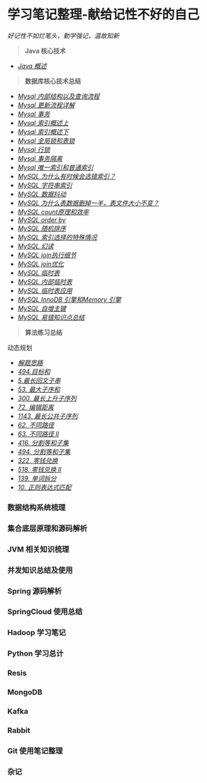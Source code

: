 # 学习笔记整理-献给记性不好的自己
*好记性不如烂笔头，勤学强记，温故知新*


> **Java 核心技术**

- [*Java 概述*](https://github.com/giantfoot/giantfoot.github.io/blob/master/blog/java_core/core1.md)


> **数据库核心技术总结**

- [*Mysql 内部结构以及查询流程*](https://github.com/giantfoot/giantfoot.github.io/blob/master/blog/Mysql/mysql1.md)
- [*Mysql 更新流程详解*](https://github.com/giantfoot/giantfoot.github.io/blob/master/blog/Mysql/mysql2.md)
- [*Mysql 事务*](https://github.com/giantfoot/giantfoot.github.io/blob/master/blog/Mysql/mysql3.md)
- [*Mysql 索引概述上*](https://github.com/giantfoot/giantfoot.github.io/blob/master/blog/Mysql/mysql4.md)
- [*Mysql 索引概述下*](https://github.com/giantfoot/giantfoot.github.io/blob/master/blog/Mysql/mysql5.md)
- [*Mysql 全局锁和表锁*](https://github.com/giantfoot/giantfoot.github.io/blob/master/blog/Mysql/mysql6.md)
- [*Mysql 行锁*](https://github.com/giantfoot/giantfoot.github.io/blob/master/blog/Mysql/mysql7.md)
- [*Mysql 事务隔离*](https://github.com/giantfoot/giantfoot.github.io/blob/master/blog/Mysql/mysql8.md)
- [*Mysql 唯一索引和普通索引*](https://github.com/giantfoot/giantfoot.github.io/blob/master/blog/Mysql/mysql9.md)
- [*MySQL 为什么有时候会选错索引？*](https://github.com/giantfoot/giantfoot.github.io/blob/master/blog/Mysql/mysql10.md)
- [*MySQL 字符串索引*](https://github.com/giantfoot/giantfoot.github.io/blob/master/blog/Mysql/mysql11.md)
- [*MySQL 数据抖动*](https://github.com/giantfoot/giantfoot.github.io/blob/master/blog/Mysql/mysql12.md)
- [*MySQL 为什么表数据删掉一半，表文件大小不变？*](https://github.com/giantfoot/giantfoot.github.io/blob/master/blog/Mysql/mysql13.md)
- [*MySQL count原理和效率*](https://github.com/giantfoot/giantfoot.github.io/blob/master/blog/Mysql/mysql14.md)
- [*MySQL order by*](https://github.com/giantfoot/giantfoot.github.io/blob/master/blog/Mysql/mysql15.md)
- [*MySQL 随机排序*](https://github.com/giantfoot/giantfoot.github.io/blob/master/blog/Mysql/mysql16.md)
- [*MySQL 索引选择的特殊情况*](https://github.com/giantfoot/giantfoot.github.io/blob/master/blog/Mysql/mysql17.md)
- [*MySQL 幻读*](https://github.com/giantfoot/giantfoot.github.io/blob/master/blog/Mysql/mysql18.md)
- [*MySQL join执行细节*](https://github.com/giantfoot/giantfoot.github.io/blob/master/blog/Mysql/mysql19.md)
- [*MySQL join优化*](https://github.com/giantfoot/giantfoot.github.io/blob/master/blog/Mysql/mysql20.md)
- [*MySQL 临时表*](https://github.com/giantfoot/giantfoot.github.io/blob/master/blog/Mysql/mysql21.md)
- [*MySQL 内部临时表*](https://github.com/giantfoot/giantfoot.github.io/blob/master/blog/Mysql/mysql21.md)
- [*MySQL 临时表应用*](https://github.com/giantfoot/giantfoot.github.io/blob/master/blog/Mysql/mysql22.md)
- [*MySQL InnoDB 引擎和Memory 引擎*](https://github.com/giantfoot/giantfoot.github.io/blob/master/blog/Mysql/mysql23.md)
- [*MySQL 自增主键*](https://github.com/giantfoot/giantfoot.github.io/blob/master/blog/Mysql/mysql24.md)
- [*MySQL 易错知识点总结*](https://github.com/giantfoot/giantfoot.github.io/blob/master/blog/Mysql/mysql25.md)


> **算法练习总结**

动态规划
- [*解题思路*](https://github.com/giantfoot/giantfoot.github.io/blob/master/blog/algorithm/dp.md)
- [*494.目标和*](https://github.com/giantfoot/giantfoot.github.io/blob/master/blog/algorithm/dp2.md)
- [*5.最长回文子串*](https://github.com/giantfoot/giantfoot.github.io/blob/master/blog/algorithm/dp3.md)
- [*53. 最大子序和*](https://github.com/giantfoot/giantfoot.github.io/blob/master/blog/algorithm/dp4.md)
- [*300. 最长上升子序列*](https://github.com/giantfoot/giantfoot.github.io/blob/master/blog/algorithm/dp5.md)
- [*72. 编辑距离*](https://github.com/giantfoot/giantfoot.github.io/blob/master/blog/algorithm/dp6.md)
- [*1143. 最长公共子序列*](https://github.com/giantfoot/giantfoot.github.io/blob/master/blog/algorithm/dp7.md)
- [*62. 不同路径*](https://github.com/giantfoot/giantfoot.github.io/blob/master/blog/algorithm/dp8.md)
- [*63. 不同路径 II*](https://github.com/giantfoot/giantfoot.github.io/blob/master/blog/algorithm/dp9.md)
- [*416. 分割等和子集*](https://github.com/giantfoot/giantfoot.github.io/blob/master/blog/algorithm/dp10.md)
- [*494. 分割等和子集*](https://github.com/giantfoot/giantfoot.github.io/blob/master/blog/algorithm/dp11.md)
- [*322. 零钱兑换*](https://github.com/giantfoot/giantfoot.github.io/blob/master/blog/algorithm/dp12.md)
- [*518. 零钱兑换 II*](https://github.com/giantfoot/giantfoot.github.io/blob/master/blog/algorithm/dp13.md)
- [*139. 单词拆分*](https://github.com/giantfoot/giantfoot.github.io/blob/master/blog/algorithm/dp14.md)
- [*10. 正则表达式匹配*](https://github.com/giantfoot/giantfoot.github.io/blob/master/blog/algorithm/dp15.md)



### 数据结构系统梳理

### 集合底层原理和源码解析

### JVM 相关知识梳理

### 并发知识总结及使用

### Spring 源码解析

### SpringCloud 使用总结

### Hadoop 学习笔记

### Python 学习总计

### Resis

### MongoDB

### Kafka

### Rabbit

### Git 使用笔记整理

### 杂记
